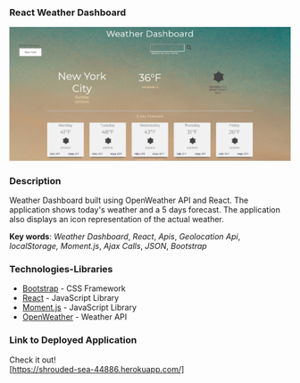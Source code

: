 ### React Weather Dashboard


![wxcscreenshot](/src/01.png)

### Description

Weather Dashboard built using OpenWeather API and React. The application shows today's weather and a 5 days forecast. The application also displays an icon representation of the actual weather. 

**Key words**:
_Weather Dashboard_,
_React_,
_Apis_,
_Geolocation Api_,
_localStorage,_
_Moment.js_,
_Ajax Calls_,
_JSON_,
_Bootstrap_

### Technologies-Libraries

- [Bootstrap](https://getbootstrap.com/) - CSS Framework
- [React](https://reactjs.org/) - JavaScript Library
- [Moment.js](https://momentjs.com/) - JavaScript Library
- [OpenWeather](https://openweathermap.org/current/) - Weather API



### Link to Deployed Application

Check it out!  
[https://shrouded-sea-44886.herokuapp.com/]
